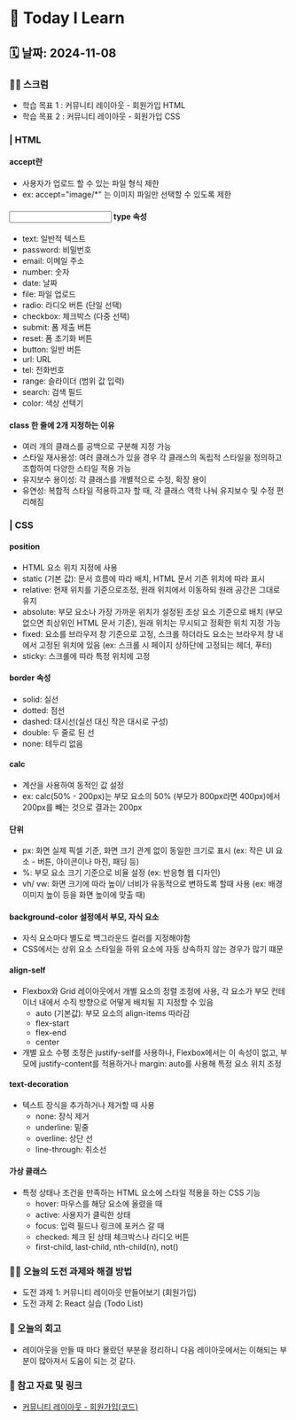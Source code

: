 # 📝 Today I Learn

## 🗓️ 날짜: 2024-11-08

### 🙏🏻 스크럼
- 학습 목표 1 : 커뮤니티 레이아웃 - 회원가입 HTML
- 학습 목표 2 : 커뮤니티 레이아웃 - 회원가입 CSS


### | HTML

#### accept란
- 사용자가 업로드 할 수 있는 파일 형식 제한
- ex: accept="image/*" 는 이미지 파일만 선택할 수 있도록 제한

#### <input> type 속성
-  text: 일반적 텍스트
- password: 비밀번호
- email: 이메일 주소 
- number: 숫자 
- date: 날짜 
- file: 파일 업로드
- radio: 라디오 버튼 (단일 선택)
- checkbox: 체크박스 (다중 선택)
- submit: 폼 제출 버튼
- reset: 폼 초기화 버튼
- button: 일반 버튼
- url: URL 
- tel: 전화번호
- range: 슬라이더 (범위 값 입력)
- search: 검색 필드
- color: 색상 선택기

#### class 한 줄에 2개 지정하는 이유
- 여러 개의 클래스를 공백으로 구분해 지정 가능
- 스타일 재사용성: 여러 클래스가 있을 경우 각 클래스의 독립적 스타일을 정의하고 조합하여 다양한 스타일 적용 가능
- 유지보수 용이성: 각 클래스를 개별적으로 수정, 확장 용이
- 유연성: 복합적 스타일 적용하고자 할 때, 각 클래스 역학 나눠 유지보수 및 수정 편리해짐


### | CSS

#### position
- HTML 요소 위치 지정에 사용
- static (기본 값): 문서 흐름에 따라 배치, HTML 문서 기존 위치에 따라 표시
- relative: 현재 위치를 기준으로조정, 원래 위치에서 이동하되 원래 공간은 그대로 유지
- absolute: 부모 요소나 가장 가까운 위치가 설정된 조상 요소 기준으로 배치 (부모 없으면 최상위인 HTML 문서 기준), 원래 위치는 무시되고 정확한 위치 지정 가능
- fixed: 요소를 브라우저 창 기준으로 고정, 스크롤 하더라도 요소는 브라우저 창 내에서 고정된 위치에 있음 (ex: 스크롤 시 페이지 상하단에 고정되는 헤더, 푸터)
- sticky: 스크롤에 따라 특정 위치에 고정

#### border 속성
- solid: 실선
- dotted: 점선
- dashed: 대시선(실선 대신 작은 대시로 구성)
- double: 두 줄로 된 선
- none: 테두리 없음

#### calc
- 계산을 사용하여 동적인 값 설정
- ex: calc(50% - 200px)는 부모 요소의 50% (부모가 800px라면 400px)에서 200px를 빼는 것으로 결과는 200px

#### 단위
- px: 화면 실제 픽셀 기준, 화면 크기 관계 없이 동일한 크기로 표시 (ex: 작은 UI 요소 - 버튼, 아이콘이나 마진, 패딩 등)
- %: 부모 요소 크기 기준으로 비율 설정 (ex: 반응형 웹 디자인)
- vh/ vw: 화면 크기에 따라 높이/ 너비가 유동적으로 변하도록 할때 사용 (ex: 배경 이미지 높이 등을 화면 높이에 맞출 때)

#### background-color 설정에서 부모, 자식 요소
- 자식 요소마다 별도로 백그라운드 컬러를 지정해야함
- CSS에서는 상위 요소 스타일을 하위 요소에 자동 상속하지 않는 경우가 많기 떄문

#### align-self
- Flexbox와 Grid 레이아웃에서 개별 요소의 정렬 조정에 사용, 각 요소가 부모 컨테이너 내에서 수직 방향으로 어떻게 배치될 지 지정할 수 있음 
    - auto (기본값): 부모 요소의 align-items 따라감 
    - flex-start
    - flex-end
    - center
- 개별 요소 수평 조정은 justify-self를 사용하나, Flexbox에서는 이 속성이 없고, 부모에 justify-content를 적용하거나 margin: auto를 사용해 특정 요소 위치 조정

#### text-decoration
- 텍스트 장식을 추가하거나 제거할 때 사용
    - none: 장식 제거
    - underline: 밑줄
    - overline: 상단 선
    - line-through: 취소선

#### 가상 클래스
- 특정 상태나 조건을 만족하는 HTML 요소에 스타일 적용을 하는 CSS 기능
    - hover: 마우스를 해당 요소에 올렸을 때
    - active: 사용자가 클릭한 상태
    - focus: 입력 필드나 링크에 포커스 갈 때
    - checked: 체크 된 상태 체크박스나 라디오 버튼
    - first-child, last-child, nth-child(n), not()
    

### ✊🏻 오늘의 도전 과제와 해결 방법
- 도전 과제 1: 커뮤니티 레이아웃 만들어보기 (회원가입)
- 도전 과제 2: React 실습 (Todo List)


### 💭 오늘의 회고
- 레이아웃을 만들 때 마다 몰랐던 부분을 정리하니 다음 레이아웃에서는 이해되는 부분이 많아져서 도움이 되는 것 같다.


### 🔗 참고 자료 및 링크
- [커뮤니티 레이아웃 - 회원가입(코드)](https://www.notion.so/adapterz/2-7f3681f33b004c9e84f64d7f182bfcbf?pvs=4#3732b01abcec4aa69e5200e8fae4a978)

